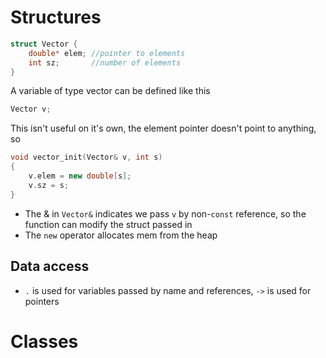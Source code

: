 # Structures
```C++
struct Vector {
	double* elem; //pointer to elements
	int sz;       //number of elements
}
```
A variable of type vector can be defined like this
```C++
Vector v;
```

This isn't useful on it's own, the element pointer doesn't point to anything, so
```C++
void vector_init(Vector& v, int s)
{
	v.elem = new double[s];
	v.sz = s;
}
```
- The & in `Vector&` indicates we pass `v` by non-`const` reference, so the function can modify the struct passed in
- The `new` operator allocates mem from the heap

## Data access
- `.` is used for variables passed by name and references, `->` is used for pointers


# Classes
